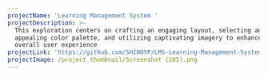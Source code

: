 ```yaml
---
projectName: 'Learning Management System '
projectDescription: >-
  This exploration centers on crafting an engaging layout, selecting an
  appealing color palette, and utilizing captivating imagery to enhance the
  overall user experience
projectLink: 'https://github.com/SHINOYP/LMS-Learning-Management-System-'
projectImage: /project_thumbnail/Screenshot (205).png
---
```



